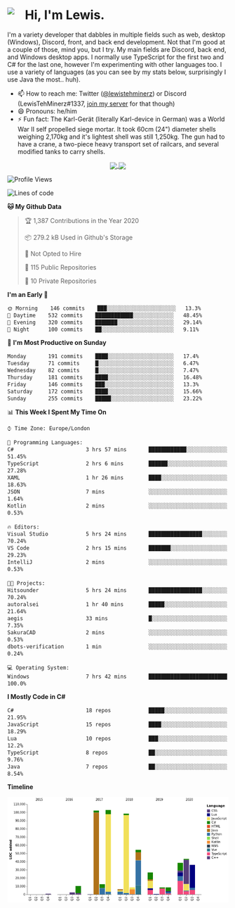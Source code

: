 <h1><img align="left" src="https://cdn.discordapp.com/emojis/552927506957729802.gif" width="40">Hi, I'm Lewis.</h1>

I'm a variety developer that dabbles in multiple fields such as web, desktop (Windows), Discord, front, and back end development. Not that I'm good at a couple of those, mind you, but I try. My main fields are Discord, back end, and Windows desktop apps. I normally use TypeScript for the first two and C# for the last one, however I'm experimenting with other languages too. I use a variety of languages (as you can see by my stats below, surprisingly I use Java the most.. huh).

- 📫 How to reach me: Twitter ([@lewistehminerz](https://twitter.com/lewistehminerz)) or Discord (LewisTehMinerz#1337, [join my server](https://discord.gg/XnUh7JB) for that though)
- 😄 Pronouns: he/him
- ⚡ Fun fact: The Karl-Gerät (literally Karl-device in German) was a World War II self propelled siege mortar. It took 60cm (24") diameter shells weighing 2,170kg and it's lightest shell was still 1,250kg. The gun had to have a crane, a two-piece heavy transport set of railcars, and several modified tanks to carry shells.

<p align="center">
  <a href="https://github.com/anuraghazra/github-readme-stats">
    <img align="center" src="https://github-readme-stats.vercel.app/api?username=LewisTehMinerz&count_private=true&show_icons=true&theme=gruvbox">
  </a>
  <a href="https://github.com/anuraghazra/github-readme-stats">
    <img align="center" src="https://github-readme-stats.vercel.app/api/top-langs/?username=LewisTehMinerz&layout=compact&theme=gruvbox">
  </a>
</p>

<!--START_SECTION:waka-->
![Profile Views](http://img.shields.io/badge/Profile%20Views-13-blue)

![Lines of code](https://img.shields.io/badge/From%20Hello%20World%20I%27ve%20Written-13.7%20million%20lines%20of%20code-blue)

**🐱 My Github Data** 

> 🏆 1,387 Contributions in the Year 2020
 > 
> 📦 279.2 kB Used in Github's Storage 
 > 
> 🚫 Not Opted to Hire
 > 
> 📜 115 Public Repositories
 > 
> 🔑 10 Private Repositories 

**I'm an Early 🐤** 

```text
🌞 Morning    146 commits    ███░░░░░░░░░░░░░░░░░░░░░░   13.3% 
🌆 Daytime    532 commits    ████████████░░░░░░░░░░░░░   48.45% 
🌃 Evening    320 commits    ███████░░░░░░░░░░░░░░░░░░   29.14% 
🌙 Night      100 commits    ██░░░░░░░░░░░░░░░░░░░░░░░   9.11%

```
📅 **I'm Most Productive on Sunday** 

```text
Monday       191 commits    ████░░░░░░░░░░░░░░░░░░░░░   17.4% 
Tuesday      71 commits     █░░░░░░░░░░░░░░░░░░░░░░░░   6.47% 
Wednesday    82 commits     █░░░░░░░░░░░░░░░░░░░░░░░░   7.47% 
Thursday     181 commits    ████░░░░░░░░░░░░░░░░░░░░░   16.48% 
Friday       146 commits    ███░░░░░░░░░░░░░░░░░░░░░░   13.3% 
Saturday     172 commits    ████░░░░░░░░░░░░░░░░░░░░░   15.66% 
Sunday       255 commits    █████░░░░░░░░░░░░░░░░░░░░   23.22%

```


📊 **This Week I Spent My Time On** 

```text
⌚︎ Time Zone: Europe/London

💬 Programming Languages: 
C#                       3 hrs 57 mins       ████████████░░░░░░░░░░░░░   51.45% 
TypeScript               2 hrs 6 mins        ██████░░░░░░░░░░░░░░░░░░░   27.28% 
XAML                     1 hr 26 mins        ████░░░░░░░░░░░░░░░░░░░░░   18.63% 
JSON                     7 mins              ░░░░░░░░░░░░░░░░░░░░░░░░░   1.64% 
Kotlin                   2 mins              ░░░░░░░░░░░░░░░░░░░░░░░░░   0.53%

🔥 Editors: 
Visual Studio            5 hrs 24 mins       █████████████████░░░░░░░░   70.24% 
VS Code                  2 hrs 15 mins       ███████░░░░░░░░░░░░░░░░░░   29.23% 
IntelliJ                 2 mins              ░░░░░░░░░░░░░░░░░░░░░░░░░   0.53%

🐱‍💻 Projects: 
Hitsounder               5 hrs 24 mins       █████████████████░░░░░░░░   70.24% 
autoralsei               1 hr 40 mins        █████░░░░░░░░░░░░░░░░░░░░   21.64% 
aegis                    33 mins             █░░░░░░░░░░░░░░░░░░░░░░░░   7.35% 
SakuraCAD                2 mins              ░░░░░░░░░░░░░░░░░░░░░░░░░   0.53% 
dbots-verification       1 min               ░░░░░░░░░░░░░░░░░░░░░░░░░   0.24%

💻 Operating System: 
Windows                  7 hrs 42 mins       █████████████████████████   100.0%

```

**I Mostly Code in C#** 

```text
C#                       18 repos            █████░░░░░░░░░░░░░░░░░░░░   21.95% 
JavaScript               15 repos            ████░░░░░░░░░░░░░░░░░░░░░   18.29% 
Lua                      10 repos            ███░░░░░░░░░░░░░░░░░░░░░░   12.2% 
TypeScript               8 repos             ██░░░░░░░░░░░░░░░░░░░░░░░   9.76% 
Java                     7 repos             ██░░░░░░░░░░░░░░░░░░░░░░░   8.54%

```


**Timeline**

![Chart not found](https://github.com/LewisTehMinerz/LewisTehMinerz/blob/master/charts/bar_graph.png) 


<!--END_SECTION:waka-->
